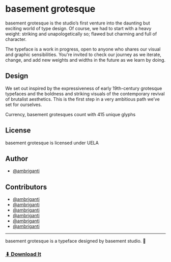 # basement grotesque

basement grotesque is the studio’s first venture into the daunting but exciting world of type design. Of course, we had to start with a heavy weight: striking and unapologetically so; flawed but charming and full of character.

The typeface is a work in progress, open to anyone who shares our visual and graphic sensibilities. You're invited to check our journey as we iterate, change, and add new weights and widths in the future as we learn by doing.

## **Design**

We set out inspired by the expressiveness of early 19th-century grotesque typefaces and the boldness and striking visuals of the contemporary revival of brutalist aesthetics. This is the first step in a very ambitious path we’ve set for ourselves.

Currency, basement grotesques count with 415 unique glyphs 


## **License**

basement grotesque is licensed under UELA


## Author

- [@ambriganti](https://twitter.com/ambriganti)


## Contributors

- [@ambriganti](https://twitter.com/ambriganti)
- [@ambriganti](https://twitter.com/ambriganti)
- [@ambriganti](https://twitter.com/ambriganti)
- [@ambriganti](https://twitter.com/ambriganti)
- [@ambriganti](https://twitter.com/ambriganti)
- [@ambriganti](https://twitter.com/ambriganti)

---
basement grotesque is a typeface designed by basement studio. 🏴
### **[⬇︎ Download It](https://grotesque.basement.studio/)**

